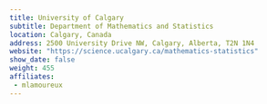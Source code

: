 ```yaml
---
title: University of Calgary
subtitle: Department of Mathematics and Statistics
location: Calgary, Canada
address: 2500 University Drive NW, Calgary, Alberta, T2N 1N4
website: "https://science.ucalgary.ca/mathematics-statistics"
show_date: false
weight: 455
affiliates:
 - mlamoureux
---
```

